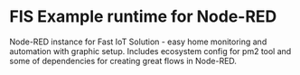 # FIS Example runtime for Node-RED 
Node-RED instance for Fast IoT Solution - easy home monitoring and automation with graphic setup.
Includes ecosystem config for pm2 tool and some of dependencies for creating great flows in Node-RED.
